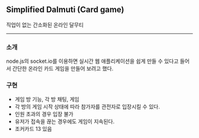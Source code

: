 
## Simplified Dalmuti (Card game)

  직업이 없는 간소화된 온라인 달무티

---

### 소개

node.js의 socket.io를 이용하면 실시간 웹 애플리케이션을 쉽게 만들 수 있다고 들어서 간단한 온라인 카드 게임을 만들어 보려고 했다. 

### 구현

- 게임 방 기능, 각 방 채팅, 게임
- 각 방의 게임 시작 상태에 따라 참가자를 관전자로 입장시킬 수 있다.
- 인원 초과의 경우 입장 불가
- 유저가 접속을 끊는 경우에도 게임이 지속된다.
- 조커카드 13 있음




